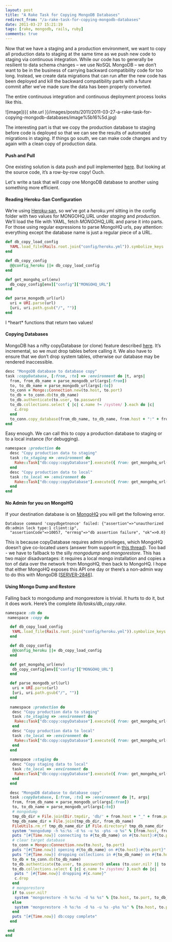 ```yaml
---
layout: post
title: "A Rake Task for Copying MongoDB Databases"
redirect_from: "/a-rake-task-for-copying-mongodb-databases"
date: 2011-03-27 15:21:19
tags: [rake, mongodb, rails, ruby]
comments: true
---
```

Now that we have a staging and a production environment, we want to copy all production data to staging at the same time as we push new code to staging via continuous integration. While our code has to generally be resilient to data schema changes – we use NoSQL MongoDB – we don’t want to be in the business of carrying backward compatibility code for too long. Instead, we create data migrations that can run after the new code has been deployed and kill the backward compatibility parts with a future commit after we’ve made sure the data has been properly converted.

The entire continuous integration and continuous deployment process looks like this.

![image]({{ site.url }}/images/posts/2011/2011-03-27-a-rake-task-for-copying-mongodb-databases/image%5b16%5d.jpg)

The interesting part is that we copy the production database to staging before code is deployed so that we can see the results of automated migrations in staging. If things go south, we can make code changes and try again with a clean copy of production data.

#### Push and Pull

One existing solution is data push and pull implemented [here](http://www.theirishpenguin.com/2011/01/20/push-and-pull-data-between-your-local-mongodb-and-heroku-or-mongohq/). But looking at the source code, it’s a row-by-row copy! Ouch.

Let's write a task that will copy one MongoDB database to another using something more efficient.

#### Reading Heroku-San Configuration

We’re using [Heroku-san](http://jqr.github.com/2010/08/27/easy-heroku-deploys-with-heroku-san.html), so we’ve got a _heroku.yml_ sitting in the config folder with two values for MONGOHQ_URL under _staging_ and _production_. We’ll load the file with YAML, fetch _MONGOHQ_URL_ and parse it into parts. For those using regular expressions to parse MongoHQ urls, pay attention: everything except the database name is just a regular piece of a URL.

```ruby
def db_copy_load_config
  YAML.load_file(Rails.root.join("config/heroku.yml")).symbolize_keys
end

def db_copy_config
  @@config_heroku ||= db_copy_load_config
end

def get_mongohq_url(env)
  db_copy_config[env]["config"]["MONGOHQ_URL"]
end

def parse_mongodb_url(url)
  uri = URI.parse(url)
  [uri, uri.path.gsub("/", "")]
end
```

I \*heart\* functions that return two values!

#### Copying Databases

MongoDB has a nifty copyDatabase (or clone) feature described [here](http://www.mongodb.org/display/DOCS/Clone+Database). It’s incremental, so we must drop tables before calling it. We also have to ensure that we don’t drop system tables, otherwise our database may be rendered inaccessible.

```ruby
desc "MongoDB database to database copy"
task :copyDatabase, [:from, :to] => :environment do |t, args|
  from, from_db_name = parse_mongodb_url(args[:from])
  to, to_db_name = parse_mongodb_url(args[:to])
  to_conn = Mongo::Connection.new(to.host, to.port)
  to_db = to_conn.db(to_db_name)
  to_db.authenticate(to.user, to.password)
  to_db.collections.select { |c| c.name !~ /system/ }.each do |c|
    c.drop
  end
  to_conn.copy_database(from_db_name, to_db_name, from.host + ":" + from.port.to_s, from.user, from.password)
end
```

Easy enough. We can call this to copy a production database to staging or to a local instance (for debugging).

```ruby
namespace :production do
  desc "Copy production data to staging"
  task :to_staging => :environment do
    Rake::Task["db:copy:copyDatabase"].execute({ from: get_mongohq_url(:production), to: get_mongohq_url(:staging) })
  end
  desc "Copy production data to local"
  task :to_local => :environment do
    Rake::Task["db:copy:copyDatabase"].execute({ from: get_mongohq_url(:production), to: "mongodb://localhost/development" })
  end
end
```

#### No Admin for you on MongoHQ

If your destination database is on [MongoHQ](http://mongohq.com) you will get the following error.

```
Database command 'copydbgetnonce' failed: {"assertion"=>"unauthorized db:admin lock type:1 client:ip",
  "assertionCode"=>10057, "errmsg"=>"db assertion failure", "ok"=>0.0}
```

This is because copyDatabase requires admin privileges, which MongoHQ doesn’t give co-located users (answer from support in [this thread](http://support.mongohq.com/discussions/questions/199-copy_database-yields-unauthorized-dbadmin-lock-type1)). Too bad - we have to fallback to the silly _mongodump_ and _mongorestore_. This has two major disadvantages: it requires a local mongo installation and copies a ton of data over the network from MongoHQ, then back to MongoHQ. I hope that either MongoHQ exposes this API one day or there’s a non-admin way to do this with MongoDB [[SERVER-2846](http://jira.mongodb.org/browse/SERVER-2846)].

#### Using Mongo Dump and Restore

Falling back to mongodump and mongorestore is trivial. It hurts to do it, but it does work. Here’s the complete _lib/tasks/db_copy.rake_.

```ruby
namespace :db do
 namespace :copy do

  def db_copy_load_config
   YAML.load_file(Rails.root.join("config/heroku.yml")).symbolize_keys
  end

  def db_copy_config
   @@config_heroku ||= db_copy_load_config
  end

  def get_mongohq_url(env)
   db_copy_config[env]["config"]["MONGOHQ_URL"]
  end

  def parse_mongodb_url(url)
   uri = URI.parse(url)
   [uri, uri.path.gsub("/", "")]
  end
 
  namespace :production do
   desc "Copy production data to staging"
   task :to_staging => :environment do
    Rake::Task["db:copy:copyDatabase"].execute({ from: get_mongohq_url(:production), to: get_mongohq_url(:staging) })
   end
   desc "Copy production data to local"
   task :to_local => :environment do
    Rake::Task["db:copy:copyDatabase"].execute({ from: get_mongohq_url(:production), to: "mongodb://localhost:27017/development" })
   end
  end
 
  namespace :staging do
   desc "Copy staging data to local"
   task :to_local => :environment do
    Rake::Task["db:copy:copyDatabase"].execute({ from: get_mongohq_url(:staging), to: "mongodb://localhost:27017/development" })
   end
  end

  desc "MongoDB database to database copy"
  task :copyDatabase, [:from, :to] => :environment do |t, args|
   from, from_db_name = parse_mongodb_url(args[:from])
   to, to_db_name = parse_mongodb_url(args[:to])
   # mongodump
   tmp_db_dir = File.join(Dir.tmpdir, 'db/' + from.host + "_" + from.port.to_s)
   tmp_db_name_dir = File.join(tmp_db_dir, from_db_name)
   FileUtils.rm_rf tmp_db_name_dir if File.directory? tmp_db_name_dir
   system "mongodump -h %s:%s -d %s -u %s -p%s -o %s" % [from.host, from.port, from_db_name, from.user, from.password, tmp_db_dir]
   puts "[#{Time.now}] connecting to #{to_db_name} on #{to.host}:#{to.port} as #{to.user}"
   # clear target database
   to_conn = Mongo::Connection.new(to.host, to.port)
   puts "[#{Time.now}] opening #{to_db_name} on #{to.host}:#{to.port}"
   puts "[#{Time.now}] dropping collections in #{to_db_name} on #{to.host}:#{to.port}"
   to_db = to_conn.db(to_db_name)
   to_db.authenticate(to.user, to.password) unless (to.user.nil? || to.user.blank?)
   to_db.collections.select { |c| c.name !~ /system/ }.each do |c|
    puts " [#{Time.now}] dropping #{c.name}"
    c.drop
   end
   # mongorestore
   if to.user.nil?
    system "mongorestore -h %s:%s -d %s %s" % [to.host, to.port, to_db_name, tmp_db_name_dir]
   else
    system "mongorestore -h %s:%s -d %s -u %s -p%s %s" % [to.host, to.port, to_db_name, to.user, to.password, tmp_db_name_dir]
   end
   puts "[#{Time.now}] db:copy complete"
  end

 end
end
```
